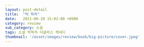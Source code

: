 ```yaml
---
layout: post-detail
title:  "빅 픽처"
date:   2021-06-20 15:02:00 +0900
category: review
sub_category: 소설
tags: 소설 빅픽처 더글라스 케네디
thumbnail: '/asset/images/review/book/big-picture/cover.jpeg'
---
```

